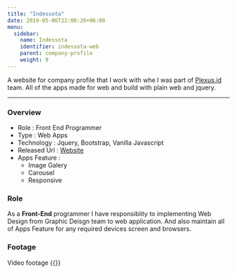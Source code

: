 ```yaml
---
title: "Indessota"
date: 2019-05-06T22:00:20+06:00
menu:
  sidebar:
    name: Indessota
    identifier: indessota-web
    parent: company-profile
    weight: 9
---
```


A website for company profile that I work with whe I was part of [Plexus.id](http://plexus.id) team.
All of the apps made for web and build with plain web and jquery.

---
### Overview
- Role : Front End Programmer
- Type : Web Apps
- Technology : Jquery, Bootstrap, Vanilla Javascript
- Released Url : [Website](http://www.indessota.com/)
- Apps Feature : 
  - Image Galery
  - Carousel
  - Responsive

### Role
As a **Front-End** programmer I have responsiblity to implementing Web Design from Graphic Deisgn team to web application. And also maintain all of Apps Feature for any required devices screen and browsers.


### Footage
Video footage
{{<youtube RyIkux3RDio>}}